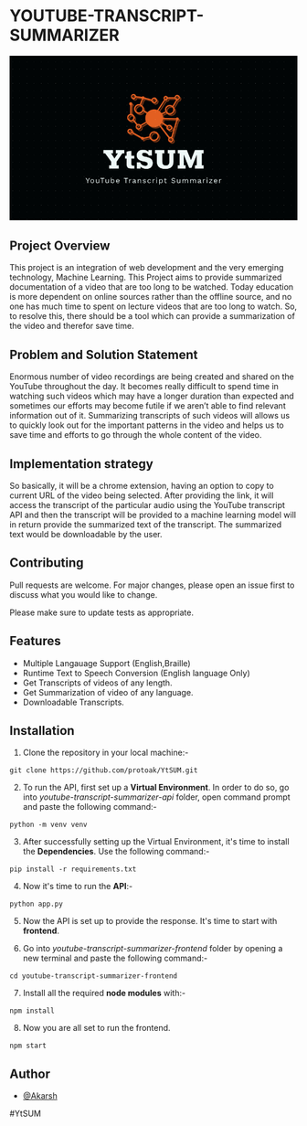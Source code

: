 # YOUTUBE-TRANSCRIPT-SUMMARIZER


![LOGO](youtube-transcript-summarizer-web-browser-extension/icon.png)

## Project Overview
This project is an integration of web development and the very emerging technology, Machine Learning. This Project aims to provide summarized documentation of a video that are too long to be watched. Today education is more dependent on online sources rather than the offline source, and no one has much time to spent on lecture videos that are too long to watch. So, to resolve this, there should be a tool which can provide a summarization of the video and therefor save time.

## Problem and Solution Statement
Enormous number of video recordings are being created and shared on the YouTube throughout the day. It becomes really difficult to spend time in watching such videos which may have a longer duration than expected and sometimes our efforts may become futile if we aren’t able to find relevant information out of it. Summarizing transcripts of such videos will allows us to quickly look out for the important patterns in the video and helps us to save time and efforts to go through the whole content of the video.

## Implementation strategy
So basically, it will be a chrome extension, having an option to copy to current URL of the video being selected. After providing the link, it will access the transcript of the particular audio using the YouTube transcript API and then the transcript will be provided to a machine learning model will in return provide the summarized text of the transcript. The summarized text would be downloadable by the user.

## Contributing
Pull requests are welcome. For major changes, please open an issue first to discuss what you would like to change.

Please make sure to update tests as appropriate.


## Features

- Multiple Langauage Support (English,Braille)
- Runtime Text to Speech Conversion (English language Only)
- Get Transcripts of videos of any length.
- Get Summarization of video of any language.
- Downloadable Transcripts.


## Installation

1. Clone the repository in your local machine:-
```
git clone https://github.com/protoak/YtSUM.git
```

2. To run the API, first set up a **Virtual Environment**. In order to do so, go into *youtube-transcript-summarizer-api* folder, open command prompt and paste the following command:-
```
python -m venv venv
```

3. After successfully setting up the Virtual Environment, it's time to install the **Dependencies**. Use the following command:-  
```
pip install -r requirements.txt
```

4. Now it's time to run the **API**:-
```
python app.py
```

5. Now the API is set up to provide the response. It's time to start with **frontend**. 


6. Go into *youtube-transcript-summarizer-frontend* folder by opening a new terminal and paste the following command:-
```
cd youtube-transcript-summarizer-frontend
```

7. Install all the required **node modules** with:-
```
npm install
```

8. Now you are all set to run the frontend.
```
npm start
```


## Author

- [@Akarsh](https://www.github.com/ProtoAk)

#YtSUM
